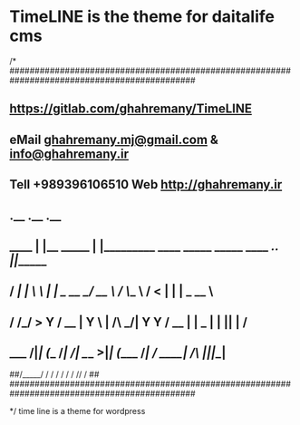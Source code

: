 # TimeLINE is the theme for daitalife cms

/*
   #############################################################################################
   ##                   https://gitlab.com/ghahremany/TimeLINE                                ##
   ##              eMail ghahremany.mj@gmail.com & info@ghahremany.ir                         ##
   ##                Tell +989396106510 Web http://ghahremany.ir                              ##
   ##        .__           .__                                                   .__          ##
   ##   ____ |  |__ _____  |  |_________   ____   _____ _____    ____ ___.__.    |__|______   ##
   ##  / ___\|  |  \\__  \ |  |  \_  __ \_/ __ \ /     \\__  \  /    <   |  |    |  \_  __ \  ##
   ## / /_/  >   Y  \/ __ \|   Y  \  | \/\  ___/|  Y Y  \/ __ \|   |  \___  |    |  ||  | \/  ##
   ## \___  /|___|  (____  /___|  /__|    \___  >__|_|  (____  /___|  / ____| /\ |__||__|     ##
   ##/_____/      \/     \/     \/            \/      \/     \/     \/\/      \/              ##
   #############################################################################################

*/
time line is a theme for wordpress
